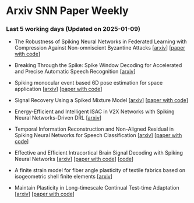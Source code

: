 # Arxiv SNN Paper Weekly


 ### **Last 5 working days (Updated on 2025-01-09)** 


- The Robustness of Spiking Neural Networks in Federated Learning with Compression Against Non-omniscient Byzantine Attacks [[arxiv](https://arxiv.org/abs/2501.03306)] [[paper with code](https://paperswithcode.com/paper/the-robustness-of-spiking-neural-networks-in-1)]

- Breaking Through the Spike: Spike Window Decoding for Accelerated and Precise Automatic Speech Recognition [[arxiv](https://arxiv.org/abs/2501.03257)]

- Spiking monocular event based 6D pose estimation for space application [[arxiv](https://arxiv.org/abs/2501.02916)] [[paper with code](https://paperswithcode.com/paper/spiking-monocular-event-based-6d-pose)]

- Signal Recovery Using a Spiked Mixture Model [[arxiv](https://arxiv.org/abs/2501.01840)] [[paper with code](https://paperswithcode.com/paper/signal-recovery-using-a-spiked-mixture-model)]

- Energy-Efficient and Intelligent ISAC in V2X Networks with Spiking Neural Networks-Driven DRL [[arxiv](https://arxiv.org/abs/2501.01038)]

- Temporal Information Reconstruction and Non-Aligned Residual in Spiking Neural Networks for Speech Classification [[arxiv](https://arxiv.org/abs/2501.00348)] [[paper with code](https://paperswithcode.com/paper/temporal-information-reconstruction-and-non)]

- Effective and Efficient Intracortical Brain Signal Decoding with Spiking Neural Networks [[arxiv](https://arxiv.org/abs/2412.20714)] [[paper with code](https://paperswithcode.com/paper/effective-and-efficient-intracortical-brain)] [[code](https://github.com/1439278026/lss-ca-snn)]

- A finite strain model for fiber angle plasticity of textile fabrics based on isogeometric shell finite elements [[arxiv](https://arxiv.org/abs/2412.20131)]

- Maintain Plasticity in Long-timescale Continual Test-time Adaptation [[arxiv](https://arxiv.org/abs/2412.20034)] [[paper with code](https://paperswithcode.com/paper/maintain-plasticity-in-long-timescale)]


